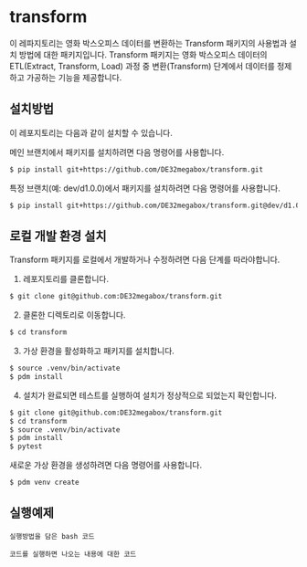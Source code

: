 # transform
이 레파지토리는 영화 박스오피스 데이터를 변환하는 Transform 패키지의 사용법과 설치 방법에 대한 패키지입니다.
Transform 패키지는 영화 박스오피스 데이터의 ETL(Extract, Transform, Load) 과정 중 변환(Transform) 단계에서 데이터를 정제하고 가공하는 기능을 제공합니다.
## 설치방법

이 레포지토리는 다음과 같이 설치할 수 있습니다.

메인 브랜치에서 패키지를 설치하려면 다음 명령어를 사용합니다.
```bash
$ pip install git+https://github.com/DE32megabox/transform.git
```
특정 브랜치(예: dev/d1.0.0)에서 패키지를 설치하려면 다음 명령어를 사용합니다.
```bash
$ pip install git+https://github.com/DE32megabox/transform.git@dev/d1.0.0
```

## 로컬 개발 환경 설치

Transform 패키지를 로컬에서 개발하거나 수정하려면 다음 단계를 따라야합니다.

1. 레포지토리를 클론합니다.
```bash
$ git clone git@github.com:DE32megabox/transform.git
```
2. 클론한 디렉토리로 이동합니다.
```bash
$ cd transform
```
3. 가상 환경을 활성화하고 패키지를 설치합니다.
```bash
$ source .venv/bin/activate
$ pdm install
```
4. 설치가 완료되면 테스트를 실행하여 설치가 정상적으로 되었는지 확인합니다.
```bash
$ git clone git@github.com:DE32megabox/transform.git
$ cd transform
$ source .venv/bin/activate
$ pdm install
$ pytest
```
새로운 가상 환경을 생성하려면 다음 명령어를 사용합니다.
```bash
$ pdm venv create
```

## 실행예제
```
실행방법을 담은 bash 코드
```

```
코드를 실행하면 나오는 내용에 대한 코드
```
